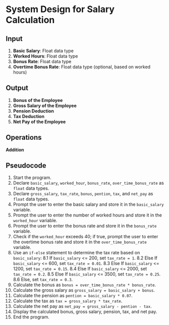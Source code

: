 # System Design for Salary Calculation

## Input
1. **Basic Salary**: Float data type
2. **Worked Hours**: Float data type
3. **Bonus Rate**: Float data type
4. **Overtime Bonus Rate**: Float data type (optional, based on worked hours)

## Output
1. **Bonus of the Employee**
2. **Gross Salary of the Employee**
3. **Pension Deduction**
4. **Tax Deduction**
5. **Net Pay of the Employee**

## Operations
**Addition**

## Pseudocode
1. Start the program.
2. Declare `basic_salary`, `worked_hour`, `bonus_rate`, `over_time_bonus_rate` as `float` data types.
3. Declare `gross_salary`, `tax_rate`, `bonus`, `pention`, `tax`, and `net_pay` as `float` data types.
4. Prompt the user to enter the basic salary and store it in the `basic_salary` variable.
5. Prompt the user to enter the number of worked hours and store it in the `worked_hour` variable.
6. Prompt the user to enter the bonus rate and store it in the `bonus_rate` variable.
7. Check if the `worked_hour` exceeds 40; if true, prompt the user to enter the overtime bonus rate and store it in the `over_time_bonus_rate` variable.
8. Use an `if-else` statement to determine the tax rate based on `basic_salary`:
    8.1 If `basic_salary` <= 200, set `tax_rate = 1`.
    8.2 Else If `basic_salary` <= 600, set `tax_rate = 0.01`.
    8.3 Else If `basic_salary` <= 1200, set `tax_rate = 0.15`.
    8.4 Else If `basic_salary` <= 2000, set `tax_rate = 0.2`.
    8.5 Else If `basic_salary` <= 3500, set `tax_rate = 0.25`.
    8.6 Else, set `tax_rate = 0.3`.
9. Calculate the bonus as `bonus = over_time_bonus_rate * bonus_rate`.
10. Calculate the gross salary as `gross_salary = basic_salary + bonus`.
11. Calculate the pension as `pention = basic_salary * 0.07`.
12. Calculate the tax as `tax = gross_salary * tax_rate`.
13. Calculate the net pay as `net_pay = gross_salary - pention - tax`.
14. Display the calculated bonus, gross salary, pension, tax, and net pay.
15. End the program.

